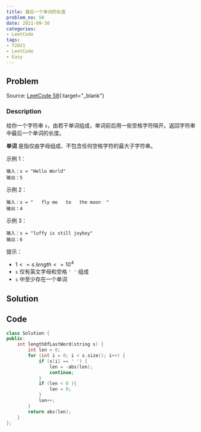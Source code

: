 ```yaml
---
title: 最后一个单词的长度
problem_no: 58
date: 2021-09-30
categories:
- LeetCode
tags:
- Y2021
- LeetCode
- Easy
---
```


<!-- Description. -->

<!-- more -->

## Problem

Source: [LeetCode 58](https://leetcode-cn.com/problems/length-of-last-word/){:target="_blank"}

### Description

给你一个字符串 `s`，由若干单词组成，单词前后用一些空格字符隔开。返回字符串中最后一个单词的长度。

**单词** 是指仅由字母组成、不包含任何空格字符的最大子字符串。

示例 1：

```text
输入：s = "Hello World"
输出：5
```

示例 2：

```text
输入：s = "   fly me   to   the moon  "
输出：4
```

示例 3：

```text
输入：s = "luffy is still joyboy"
输出：6
```

提示：

- $1 <= s.length <= 10^4$
- `s` 仅有英文字母和空格 `' '` 组成
- `s` 中至少存在一个单词

## Solution

## Code

```cpp
class Solution {
public:
    int lengthOfLastWord(string s) {
        int len = 0;
        for (int i = 0; i < s.size(); i++) {
            if (s[i] == ' ') {
                len = -abs(len);
                continue;
            }
            if (len < 0 ){
                len = 0;
            }
            len++;
        }
        return abs(len);
    }
};
```
